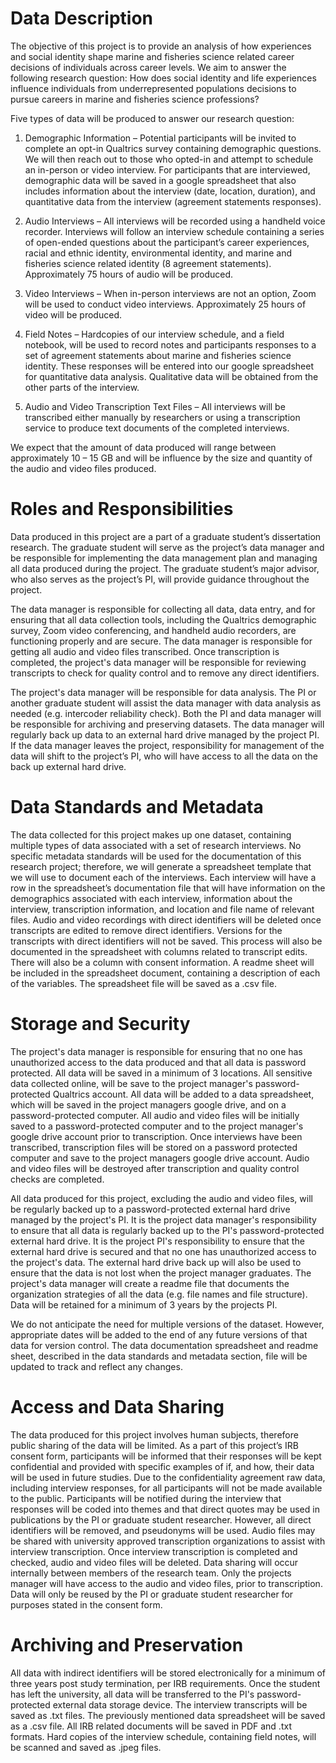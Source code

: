 # Data Description
The objective of this project is to provide an analysis of how experiences and social identity shape marine and fisheries science related career decisions of individuals across career levels. We aim to answer the following research question: 
How does social identity and life experiences influence individuals from underrepresented populations decisions to pursue careers in marine and fisheries science professions?

Five types of data will be produced to answer our research question: 
1.	Demographic Information – Potential participants will be invited to complete an opt-in Qualtrics survey containing demographic questions. We will then reach out to those who opted-in and attempt to schedule an in-person or video interview. For participants that are interviewed, demographic data will be saved in a google spreadsheet that also includes information about the interview (date, location, duration), and quantitative data from the interview (agreement statements responses).

2.	Audio Interviews – All interviews will be recorded using a handheld voice recorder. Interviews will follow an interview schedule containing a series of open-ended questions about the participant’s career experiences, racial and ethnic identity, environmental identity, and marine and fisheries science related identity (8 agreement statements). Approximately 75 hours of audio will be produced.

3.	Video Interviews – When in-person interviews are not an option, Zoom will be used to conduct video interviews. Approximately 25 hours of video will be produced.

4.	Field Notes – Hardcopies of our interview schedule, and a field notebook, will be used to record notes and participants responses to a set of agreement statements about marine and fisheries science identity. These responses will be entered into our google spreadsheet for quantitative data analysis. Qualitative data will be obtained from the other parts of the interview. 

5.	Audio and Video Transcription Text Files – All interviews will be transcribed either manually by researchers or using a transcription service to produce text documents of the completed interviews. 

We expect that the amount of data produced will range between approximately 10 – 15 GB and will be influence by the size and quantity of the audio and video files produced.

# Roles and Responsibilities
Data produced in this project are a part of a graduate student’s dissertation research. The graduate student will serve as the project’s data manager and be responsible for implementing the data management plan and managing all data produced during the project. The graduate student’s major advisor, who also serves as the project’s PI, will provide guidance throughout the project. 

The data manager is responsible for collecting all data, data entry, and for ensuring that all data collection tools, including the Qualtrics demographic survey, Zoom video conferencing, and handheld audio recorders, are functioning properly and are secure. The data manager is responsible for getting all audio and video files transcribed. Once transcription is completed, the project's data manager will be responsible for reviewing transcripts to check for quality control and to remove any direct identifiers. 

The project's data manager will be responsible for data analysis. The PI or another graduate student will assist the data manager with data analysis as needed (e.g. intercoder reliability check). Both the PI and data manager will be responsible for archiving and preserving datasets. The data manager will regularly back up data to an external hard drive managed by the project PI. If the data manager leaves the project, responsibility for management of the data will shift to the project’s PI, who will have access to all the data on the back up external hard drive.

# Data Standards and Metadata
The data collected for this project makes up one dataset, containing multiple types of data associated with a set of research interviews. No specific metadata standards will be used for the documentation of this research project; therefore, we will generate a spreadsheet template that we will use to document each of the interviews. Each interview will have a row in the spreadsheet’s documentation file that will have information on the demographics associated with each interview, information about the interview, transcription information, and location and file name of relevant files. Audio and video recordings with direct identifiers will be deleted once transcripts are edited to remove direct identifiers. Versions for the transcripts with direct identifiers will not be saved. This process will also be documented in the spreadsheet with columns related to transcript edits. There will also be a column with consent information. A readme sheet will be included in the spreadsheet document, containing a description of each of the variables. The spreadsheet file will be saved as a .csv file.

# Storage and Security
The project's data manager is responsible for ensuring that no one has unauthorized access to the data produced and that all data is password protected. All data will be saved in a minimum of 3 locations. All sensitive data collected online, will be save to the project manager's password-protected Qualtrics account. All data will be added to a data spreadsheet, which will be saved in the project managers google drive, and on a password-protected computer. All audio and video files will be initially saved to a password-protected computer and to the project manager's google drive account prior to transcription. Once interviews have been transcribed, transcription files will be stored on a password protected computer and save to the project managers google drive account. Audio and video files will be destroyed after transcription and quality control checks are completed.

All data produced for this project, excluding the audio and video files, will be regularly backed up to a password-protected external hard drive managed by the project's PI. It is the project data manager's responsibility to ensure that all data is regularly backed up to the PI's password-protected external hard drive. It is the project PI's responsibility to ensure that the external hard drive is secured and that no one has unauthorized access to the project's data. The external hard drive back up will also be used to ensure that the data is not lost when the project manager graduates. The project's data manager will create a readme file that documents the organization strategies of all the data (e.g. file names and file structure). Data will be retained for a minimum of 3 years by the projects PI.

We do not anticipate the need for multiple versions of the dataset. However, appropriate dates will be added to the end of any future versions of that data for version control. The data documentation spreadsheet and readme sheet, described in the data standards and metadata section, file will be updated to track and reflect any changes.

# Access and Data Sharing
The data produced for this project involves human subjects, therefore public sharing of the data will be limited. As a part of this project’s IRB consent form, participants will be informed that their responses will be kept confidential and provided with specific examples of if, and how, their data will be used in future studies. Due to the confidentiality agreement raw data, including interview responses, for all participants will not be made available to the public. Participants will be notified during the interview that responses will be coded into themes and that direct quotes may be used in publications by the PI or graduate student researcher. However, all direct identifiers will be removed, and pseudonyms will be used. Audio files may be shared with university approved transcription organizations to assist with interview transcription. Once interview transcription is completed and checked, audio and video files will be deleted. Data sharing will occur internally between members of the research team. Only the projects manager will have access to the audio and video files, prior to transcription. Data will only be reused by the PI or graduate student researcher for purposes stated in the consent form.

# Archiving and Preservation
All data with indirect identifiers will be stored electronically for a minimum of three years post study termination, per IRB requirements. Once the student has left the university, all data will be transferred to the PI's password-protected external data storage device. The interview transcripts will be saved as .txt files. The previously mentioned data spreadsheet will be saved as a .csv file. All IRB related documents will be saved in PDF and .txt formats. Hard copies of the interview schedule, containing field notes, will be scanned and saved as .jpeg files.

